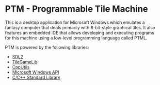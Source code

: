 # PTM - Programmable Tile Machine
This is a desktop application for Microsoft Windows which emulates a fantasy computer that deals primarily with 8-bit-style graphical tiles. It also features an embedded IDE that allows developing and executing programs for this machine using a low-level programming language called PTML.

PTM is powered by the following libraries:

- [SDL2](https://www.libsdl.org/)
- [TileGameLib](https://github.com/FernandoAiresCastello/TileGameToolkit/tree/master/TileGameLibC)
- [CppUtils](https://github.com/FernandoAiresCastello/CppUtils)
- [Microsoft Windows API](https://docs.microsoft.com/en-us/windows/win32/)
- [C/C++ Standard Library](https://en.cppreference.com/w/cpp)
